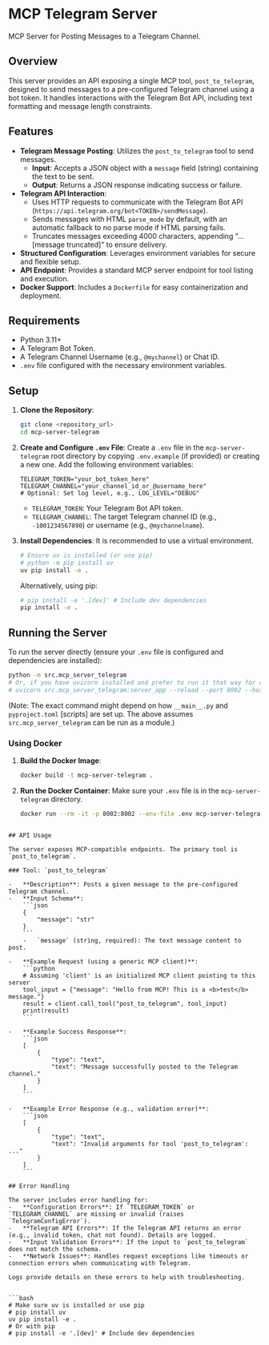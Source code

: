# MCP Telegram Server

MCP Server for Posting Messages to a Telegram Channel.

## Overview

This server provides an API exposing a single MCP tool, `post_to_telegram`, designed to send messages to a pre-configured Telegram channel using a bot token. It handles interactions with the Telegram Bot API, including text formatting and message length constraints.

## Features

- **Telegram Message Posting**: Utilizes the `post_to_telegram` tool to send messages.
  - **Input**: Accepts a JSON object with a `message` field (string) containing the text to be sent.
  - **Output**: Returns a JSON response indicating success or failure.
- **Telegram API Interaction**:
  - Uses HTTP requests to communicate with the Telegram Bot API (`https://api.telegram.org/bot<TOKEN>/sendMessage`).
  - Sends messages with HTML `parse_mode` by default, with an automatic fallback to no parse mode if HTML parsing fails.
  - Truncates messages exceeding 4000 characters, appending "... [message truncated]" to ensure delivery.
- **Structured Configuration**: Leverages environment variables for secure and flexible setup.
- **API Endpoint**: Provides a standard MCP server endpoint for tool listing and execution.
- **Docker Support**: Includes a `Dockerfile` for easy containerization and deployment.

## Requirements

- Python 3.11+
- A Telegram Bot Token.
- A Telegram Channel Username (e.g., `@mychannel`) or Chat ID.
- `.env` file configured with the necessary environment variables.

## Setup

1.  **Clone the Repository**:
    ```bash
    git clone <repository_url>
    cd mcp-server-telegram
    ```

2.  **Create and Configure `.env` File**:
    Create a `.env` file in the `mcp-server-telegram` root directory by copying `.env.example` (if provided) or creating a new one. Add the following environment variables:
    ```env
    TELEGRAM_TOKEN="your_bot_token_here"
    TELEGRAM_CHANNEL="your_channel_id_or_@username_here"
    # Optional: Set log level, e.g., LOG_LEVEL="DEBUG"
    ```
    - `TELEGRAM_TOKEN`: Your Telegram Bot API token.
    - `TELEGRAM_CHANNEL`: The target Telegram channel ID (e.g., `-1001234567890`) or username (e.g., `@mychannelname`).

3.  **Install Dependencies**:
    It is recommended to use a virtual environment.
    ```bash
    # Ensure uv is installed (or use pip)
    # python -m pip install uv
    uv pip install -e .
    ```
    Alternatively, using pip:
    ```bash
    # pip install -e '.[dev]' # Include dev dependencies
    pip install -e .
    ```

## Running the Server

To run the server directly (ensure your `.env` file is configured and dependencies are installed):
```bash
python -m src.mcp_server_telegram
# Or, if you have uvicorn installed and prefer to run it that way for development:
# uvicorn src.mcp_server_telegram:server_app --reload --port 8002 --host 0.0.0.0
```
(Note: The exact command might depend on how `__main__.py` and `pyproject.toml` [scripts] are set up. The above assumes `src.mcp_server_telegram` can be run as a module.)

### Using Docker

1.  **Build the Docker Image**:
    ```bash
    docker build -t mcp-server-telegram .
    ```
2.  **Run the Docker Container**:
    Make sure your `.env` file is in the `mcp-server-telegram` directory.
    ```bash
    docker run --rm -it -p 8002:8002 --env-file .env mcp-server-telegram
```

## API Usage

The server exposes MCP-compatible endpoints. The primary tool is `post_to_telegram`.

### Tool: `post_to_telegram`

-   **Description**: Posts a given message to the pre-configured Telegram channel.
-   **Input Schema**:
    ```json
    {
        "message": "str"
    }
    ```
    -   `message` (string, required): The text message content to post.

-   **Example Request (using a generic MCP client)**:
    ```python
    # Assuming 'client' is an initialized MCP client pointing to this server
    tool_input = {"message": "Hello from MCP! This is a <b>test</b> message."}
    result = client.call_tool("post_to_telegram", tool_input)
    print(result)
    ```

-   **Example Success Response**:
    ```json
    [
        {
            "type": "text",
            "text": "Message successfully posted to the Telegram channel."
        }
    ]
    ```

-   **Example Error Response (e.g., validation error)**:
    ```json
    [
        {
            "type": "text",
            "text": "Invalid arguments for tool 'post_to_telegram': ..."
        }
    ]
    ```

## Error Handling

The server includes error handling for:
-   **Configuration Errors**: If `TELEGRAM_TOKEN` or `TELEGRAM_CHANNEL` are missing or invalid (raises `TelegramConfigError`).
-   **Telegram API Errors**: If the Telegram API returns an error (e.g., invalid token, chat not found). Details are logged.
-   **Input Validation Errors**: If the input to `post_to_telegram` does not match the schema.
-   **Network Issues**: Handles request exceptions like timeouts or connection errors when communicating with Telegram.

Logs provide details on these errors to help with troubleshooting.


```bash
# Make sure uv is installed or use pip
# pip install uv
uv pip install -e .
# Or with pip
# pip install -e '.[dev]' # Include dev dependencies
